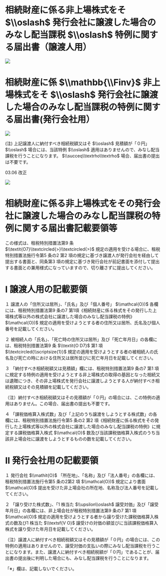 # 相続財産に係る非上場株式をそ $\\oslash$ 発行会社に譲渡した場合のみなし配当課税 $\\oslash$ 特例に関する届出書（譲渡人用）

![](https://www.nta.go.jp/tmp/3cbbbc85-a9bf-4a1b-8027-6d99f5bd2b6d/images/47d2984d8a40eb659f43d810d3c395767d4c299a2748d89a5bf6cadb9af41d2b.jpg)

# 相続財産に係 $\\mathbb{\\Finv}$ 非上場株式をそ $\\oslash$ 発行会社に譲渡した場合のみなし配当課税の特例に関する届出書(発行会社用）

![](https://www.nta.go.jp/tmp/3cbbbc85-a9bf-4a1b-8027-6d99f5bd2b6d/images/0195a8d5c937bb11981ececb031590b744e1fd849ef8e19752aa14e695788880.jpg)

(注) 上記譲渡人に納付すべき相続税額又はそ $\\oslash$ 見積額が「０円」 $\\oslash$ 場合には、当該特例 $\\oslash$ 適用はありませんので、みなし配当課税を行うことになります。 $\\succeq\\textrho\\textrho$ 場合、届出書の提出は不要です。

03.06 改正

![](https://www.nta.go.jp/tmp/3cbbbc85-a9bf-4a1b-8027-6d99f5bd2b6d/images/1a6bb1b38d787d9651b32a74c276f275b881fb7518df335ba334462ad7b4200a.jpg)

# 相続財産に係る非上場株式をその発行会社に譲渡した場合のみなし配当課税の特例に関する届出書記載要領等

この様式は、租税特別措置法第9 条 $\\textit{O7}\\textcircled{>}\\textcircled{>}$ 規定の適用を受ける場合に、租税特別措置法施行令第5 条の2 第2 項の規定に基づき譲渡人が発行会社を経由して提出する書面と、同条第3 項の規定に基づき発行会社が前記書面を添付して提出する書面との兼用様式になっていますので、切り離さずに提出してください。

# Ⅰ 譲渡人用の記載要領

１ 譲渡人の「住所又は居所」、「氏名」及び「個人番号」 $\\mathcal{O})$ 各欄には、租税特別措置法第9 条の7 第1項《相続財産に係る株式をその発行した上場株式等以外の株式会社に譲渡した場合のみなし配当課税の特例》 $\\mathcal{O})$ 規定の適用を受けようとする者の住所又は居所、氏名及び個人番号を記載してください。

２ 被相続人の「氏名」、「死亡時の住所又は居所」及び「死亡年月日」の各欄には、租税特別措置法第9 条 $\\textit{O D7}$ 第1 項 $\\textcircled{\\scriptsize{1}}$ 規定の適用を受けようとする者の被相続人の氏名及び死亡の時における住所又は居所並びに死亡年月日を記載してください。

３ 「納付すべき相続税額又は見積額」欄には、租税特別措置法第9 条の7 第1 項に規定する特例の適用を受けようとする非上場株式の取得の基因となった相続又は遺贈につき、その非上場株式を発行会社に譲渡しようとする人が納付すべき相続税額又はその見積額を記載してください。

（注）納付すべき相続税額又はその見積額が「０円」の場合には、この特例の適用はありません。この場合、届出書の提出も不要です。

４ 「課税価格算入株式数」及び「上記のうち譲渡をしようとする株式数」の各欄には、租税特別措置法施行令第5 条の2 第2 項《相続財産に係る株式をその発行した上場株式等以外の株式会社に譲渡した場合のみなし配当課税の特例》に規定する課税価格算入株式 $\\mathcal{O}$ 数及び当該課税価格算入株式のうち当該非上場会社に譲渡をしようとするものの数を記載してください。

# Ⅱ 発行会社用の記載要領

１ 発行会社 $\\mathit{O}$ 「所在地」、「名称」及び「法人番号」の各欄には、租税特別措置法施行令第5 条の2第2 項 $\\mathcal{O})$ 規定により書面 $\\mathcal{O}$ 提出を受けた非上場会社の所在地、名称及び法人番号を記載してください。

２ 「譲り受けた株式数」、「1 株当た $\\upsilon\\oslash$ 譲受対価」及び「譲受年月日」の各欄には、非上場会社が租税特別措置法第9 条の7 第1 項 $\\mathcal{O}$ 規定の適用を受けようとする者から譲り受けた課税価格算入株式の数及び1 株当た $\\textsf{V O}$ 譲受けの対価の額並びに当該課税価格算入株式を譲り受けた年月日を記載してください。

（注）譲渡人に納付すべき相続税額又はその見積額が「０円」の場合には、この特例の適用はありませんので、譲受対価の支払いの際にみなし配当課税を行うことになります。また、譲渡人に納付すべき相続税額が「０円」であることが、届出書の提出後に判明した場合にも、みなし配当課税を行うことになります。

「※」欄は、記載しないでください。